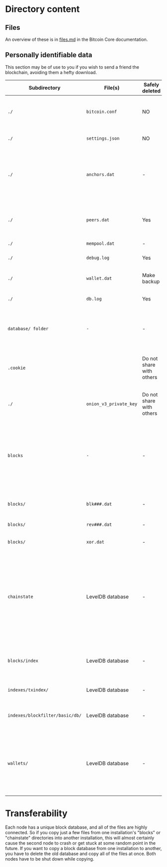 # Directory content
## Files
An overview of these is in [files.md](https://github.com/bitcoin/bitcoin/blob/master/doc/files.md) in the Bitcoin Core documentation.

## Personally identifiable data
This section may be of use to you if you wish to send a friend the blockchain, avoiding them a hefty download.

Subdirectory       | File(s)               | Safely deleted | Description
-------------------|-----------------------|----------------|-------------
`./`               | `bitcoin.conf`        | NO  | May contain your IP or hidden service address, paths on your filesystem, and RPC credentials.
`./`               | `settings.json`       | NO  | Contains GUI settings with a similar nature to those in bitcoin.conf.
`./`               | `anchors.dat`         | -   | Anchor IP address database, created on shutdown and deleted at startup. Anchors are last known outgoing block-relay-only peers that are tried to re-connect to on startup
`./`               | `peers.dat`           | Yes | It contains addresses and connection statistics of peers, but does not contain any personally identifiable data. 
`./`               | `mempool.dat`         | -   | 
`./`               | `debug.log`           | Yes | May contain IP addresses and transaction ID's. 
`./`               | `wallet.dat`          | Make backup | Contains addresses and transactions linked to them. 
`./`               | `db.log`              | Yes | May contain information pertaining to your wallet. 
`database/ folder` | `-`                   | -   | This should only exist when bitcoin-qt is currently running. It contains information (BDB state) relating to your wallet.
`.cookie`          |                       | Do not share with others  | Contains temporary RPC credentials in situations where you haven't specified an explicit username & password. 
`./`               | `onion_v3_private_key`| Do not share with others | Contains your hidden service key if you are running Bitcoin Core through a Tor connection. 
`blocks`           | `-`                   | -  | Contain information pertaining only to the public blockchain. This directory ist cross-platform, i.e. it can be copied between different installation. It can be specified by `-blocksdir` option (except for `blocks/index/`)
`blocks/`          | `blk###.dat`          | -  | Actual Bitcoin blocks (dumped in network format, 128 MiB per file)
`blocks/`          | `rev###.dat`          | -  | Block undo data (custom format)
`blocks/`          | `xor.dat`             | -  | Rolling XOR pattern for block and undo data files
`chainstate`       | 	LevelDB database     | -  | Blockchain state (a compact representation of all currently unspent transaction outputs (UTXOs) and metadata about the transactions they are from). It contains information pertaining only to the public blockchain. This directory ist cross-platform, i.e. it can be copied between different installation
`blocks/index`     | LevelDB database      | -  | Contain information pertaining only to the public blockchain. Block index; -blocksdir option does not affect this path
`indexes/txindex/` | LevelDB database      | -  | Transaction index; optional, used if `-txindex=1`
`indexes/blockfilter/basic/db/` | LevelDB database      | -  | Blockfilter index LevelDB database for the basic filtertype; optional, used if `-blockfilterindex=basic`
`wallets/`         | LevelDB database      | -  | Contains wallets; can be specified by `-walletdir` option; if wallets/ subdirectory does not exist, wallets reside in the data directory, i.e. the default location where the Bitcoin Core files are stored




  
# Transferability

Each node has a unique block database, and all of the files are highly connected. So if you copy just a few files from one installation's "blocks" or "chainstate" directories into another installation, this will almost certainly cause the second node to crash or get stuck at some random point in the future. If you want to copy a block database from one installation to another, you have to delete the old database and copy all of the files at once. Both nodes have to be shut down while copying.



#
#
#
#
#
#
#
#
#
#
#
#
